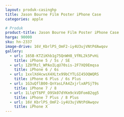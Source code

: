```yaml
---
layout: produk-casinghp
title: Jason Bourne Film Poster iPhone Case
categories: apple

# Produk
product-title: Jason Bourne Film Poster iPhone Case
harga: 90000
sku: hn-2337
image-drive: 16V_KbrlPS_OmF2-iy4U3ujVNtPdAwqov
gallery:
  - url: 165B-KTZiKhb1g75QnWH8_VfRL2k5PvHi
    title: iPhone 5 / 5s / SE
  - url: 1Z0fRzl_WPAoILqU70sis-2F7XQ9Emqsa
    title: iPhone 6 / 6s
  - url: 1xxlXd4cwsX4XLtx99bCYTLGI45OQWQRS
    title: iPhone 6 Plus / 6s Plus
  - url: 1G3uQflB00-QnYasLFA4ZxjrlxAPSjT9s
    title: iPhone 7 / 8
  - url: 1LlqYT6PF_O9Sk07dYKm9ckVDFom82qg5
    title: iPhone 7 Plus / 8 Plus
  - url: 16V_KbrlPS_OmF2-iy4U3ujVNtPdAwqov
    title: iPhone X
---
```

